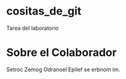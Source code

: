 # cositas_de_git
Tarea del laboratorio


# Sobre el Colaborador

Setroc Zemog Odranoel Epilef se erbnom im.
